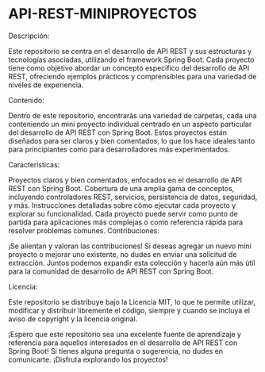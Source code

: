 # API-REST-MINIPROYECTOS


Descripción:

Este repositorio se centra en el desarrollo de API REST y sus estructuras y tecnologías asociadas, utilizando el framework Spring Boot. Cada proyecto tiene como objetivo abordar un concepto específico del desarrollo de API REST, ofreciendo ejemplos prácticos y comprensibles para una variedad de niveles de experiencia.

Contenido:

Dentro de este repositorio, encontrarás una variedad de carpetas, cada una conteniendo un mini proyecto individual centrado en un aspecto particular del desarrollo de API REST con Spring Boot. Estos proyectos están diseñados para ser claros y bien comentados, lo que los hace ideales tanto para principiantes como para desarrolladores más experimentados.

Características:

Proyectos claros y bien comentados, enfocados en el desarrollo de API REST con Spring Boot.
Cobertura de una amplia gama de conceptos, incluyendo controladores REST, servicios, persistencia de datos, seguridad, y más.
Instrucciones detalladas sobre cómo ejecutar cada proyecto y explorar su funcionalidad.
Cada proyecto puede servir como punto de partida para aplicaciones más complejas o como referencia rápida para resolver problemas comunes.
Contribuciones:

¡Se alientan y valoran las contribuciones! Si deseas agregar un nuevo mini proyecto o mejorar uno existente, no dudes en enviar una solicitud de extracción. Juntos podemos expandir esta colección y hacerla aún más útil para la comunidad de desarrollo de API REST con Spring Boot.

Licencia:

Este repositorio se distribuye bajo la Licencia MIT, lo que te permite utilizar, modificar y distribuir libremente el código, siempre y cuando se incluya el aviso de copyright y la licencia original.

¡Espero que este repositorio sea una excelente fuente de aprendizaje y referencia para aquellos interesados en el desarrollo de API REST con Spring Boot! Si tienes alguna pregunta o sugerencia, no dudes en comunicarte. ¡Disfruta explorando los proyectos!
